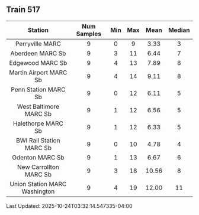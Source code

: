 ## Train 517

| Station | Num Samples | Min | Max | Mean | Median |
| :-----: | :---------: | :-: | :-: | :--: | :----: |
| Perryville MARC | 9 | 0 | 9 | 3.33 | 3 |
| Aberdeen MARC Sb | 9 | 3 | 11 | 6.44 | 7 |
| Edgewood MARC Sb | 9 | 4 | 13 | 7.89 | 8 |
| Martin Airport MARC Sb | 9 | 4 | 14 | 9.11 | 8 |
| Penn Station MARC Sb | 9 | 0 | 12 | 6.11 | 5 |
| West Baltimore MARC Sb | 9 | 1 | 12 | 6.56 | 5 |
| Halethorpe MARC Sb | 9 | 1 | 12 | 6.33 | 5 |
| BWI Rail Station MARC Sb | 9 | 0 | 10 | 4.78 | 4 |
| Odenton MARC Sb | 9 | 1 | 13 | 6.67 | 6 |
| New Carrollton MARC Sb | 9 | 3 | 18 | 10.56 | 8 |
| Union Station MARC Washington | 9 | 4 | 19 | 12.00 | 11 |


Last Updated: 2025-10-24T03:32:14.547335-04:00